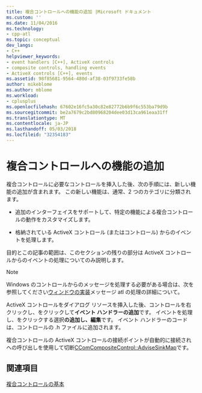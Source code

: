 ```yaml
---
title: 複合コントロールへの機能の追加 |Microsoft ドキュメント
ms.custom: ''
ms.date: 11/04/2016
ms.technology:
- cpp-atl
ms.topic: conceptual
dev_langs:
- C++
helpviewer_keywords:
- event handlers [C++], ActiveX controls
- composite controls, handling events
- ActiveX controls [C++], events
ms.assetid: 98f85681-9564-480d-af38-03f9733fe58b
author: mikeblome
ms.author: mblome
ms.workload:
- cplusplus
ms.openlocfilehash: 67602e16fc5a30c82e82772b6b9f6c553ba79d9b
ms.sourcegitcommit: be2a7679c2bd80968204dee03d13ca961eaa31ff
ms.translationtype: MT
ms.contentlocale: ja-JP
ms.lasthandoff: 05/03/2018
ms.locfileid: "32354183"
---
```

# <a name="adding-functionality-to-the-composite-control"></a>複合コントロールへの機能の追加
複合コントロールに必要なコントロールを挿入した後、次の手順には、新しい機能の追加が含まれます。 この新しい機能は、通常、2 つのカテゴリに分類されます。  
  
-   追加のインターフェイスをサポートして、特定の機能による複合コントロールの動作をカスタマイズします。  
  
-   格納されている ActiveX コントロール (またはコントロール) からのイベントを処理します。  
  
 目的とこの記事の範囲は、このセクションの残りの部分は ActiveX コントロールからのイベントの処理についてのみ説明します。  
  
> [!NOTE]
>  Windows のコントロールからのメッセージを処理する必要がある場合は、次を参照してください[ウィンドウの実装](../atl/implementing-a-window.md)メッセージ atl の処理の詳細について。  
  
 ActiveX コントロールをダイアログ リソースを挿入した後、コントロールを右クリックし、をクリックして**イベント ハンドラーの追加**です。 イベントを処理し、をクリックする選択**の追加し、編集**です。 イベント ハンドラーのコードは、コントロールの .h ファイルに追加されます。  
  
 複合コントロールの ActiveX コントロールの接続ポイントが自動的に接続されへの呼び出しを使用して切断[CComCompositeControl::AdviseSinkMap](../atl/reference/ccomcompositecontrol-class.md#advisesinkmap)です。  
  
## <a name="see-also"></a>関連項目  
 [複合コントロールの基本](../atl/atl-composite-control-fundamentals.md)


